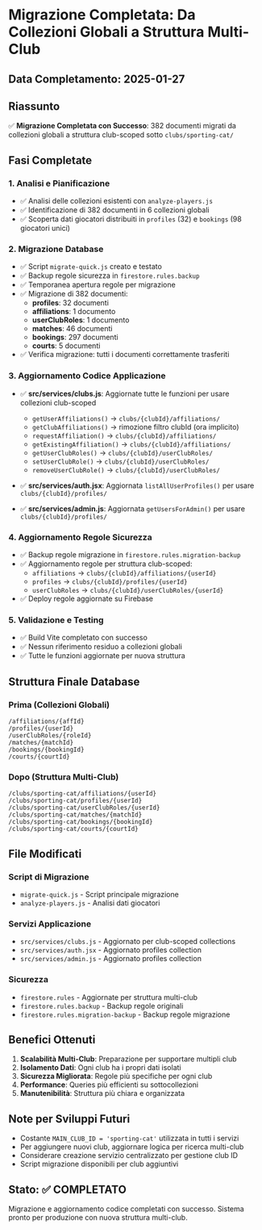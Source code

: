 # Migrazione Completata: Da Collezioni Globali a Struttura Multi-Club

## Data Completamento: 2025-01-27

## Riassunto
✅ **Migrazione Completata con Successo**: 382 documenti migrati da collezioni globali a struttura club-scoped sotto `clubs/sporting-cat/`

## Fasi Completate

### 1. Analisi e Pianificazione
- ✅ Analisi delle collezioni esistenti con `analyze-players.js`
- ✅ Identificazione di 382 documenti in 6 collezioni globali
- ✅ Scoperta dati giocatori distribuiti in `profiles` (32) e `bookings` (98 giocatori unici)

### 2. Migrazione Database
- ✅ Script `migrate-quick.js` creato e testato
- ✅ Backup regole sicurezza in `firestore.rules.backup`
- ✅ Temporanea apertura regole per migrazione
- ✅ Migrazione di 382 documenti:
  - **profiles**: 32 documenti
  - **affiliations**: 1 documento  
  - **userClubRoles**: 1 documento
  - **matches**: 46 documenti
  - **bookings**: 297 documenti
  - **courts**: 5 documenti
- ✅ Verifica migrazione: tutti i documenti correttamente trasferiti

### 3. Aggiornamento Codice Applicazione
- ✅ **src/services/clubs.js**: Aggiornate tutte le funzioni per usare collezioni club-scoped
  - `getUserAffiliations()` → `clubs/{clubId}/affiliations/`
  - `getClubAffiliations()` → rimozione filtro clubId (ora implicito)
  - `requestAffiliation()` → `clubs/{clubId}/affiliations/`
  - `getExistingAffiliation()` → `clubs/{clubId}/affiliations/`
  - `getUserClubRoles()` → `clubs/{clubId}/userClubRoles/`
  - `setUserClubRole()` → `clubs/{clubId}/userClubRoles/`
  - `removeUserClubRole()` → `clubs/{clubId}/userClubRoles/`

- ✅ **src/services/auth.jsx**: Aggiornata `listAllUserProfiles()` per usare `clubs/{clubId}/profiles/`

- ✅ **src/services/admin.js**: Aggiornata `getUsersForAdmin()` per usare `clubs/{clubId}/profiles/`

### 4. Aggiornamento Regole Sicurezza
- ✅ Backup regole migrazione in `firestore.rules.migration-backup`
- ✅ Aggiornamento regole per struttura club-scoped:
  - `affiliations` → `clubs/{clubId}/affiliations/{userId}`
  - `profiles` → `clubs/{clubId}/profiles/{userId}`
  - `userClubRoles` → `clubs/{clubId}/userClubRoles/{userId}`
- ✅ Deploy regole aggiornate su Firebase

### 5. Validazione e Testing
- ✅ Build Vite completato con successo
- ✅ Nessun riferimento residuo a collezioni globali
- ✅ Tutte le funzioni aggiornate per nuova struttura

## Struttura Finale Database

### Prima (Collezioni Globali)
```
/affiliations/{affId}
/profiles/{userId}  
/userClubRoles/{roleId}
/matches/{matchId}
/bookings/{bookingId}
/courts/{courtId}
```

### Dopo (Struttura Multi-Club)
```
/clubs/sporting-cat/affiliations/{userId}
/clubs/sporting-cat/profiles/{userId}
/clubs/sporting-cat/userClubRoles/{userId}
/clubs/sporting-cat/matches/{matchId}
/clubs/sporting-cat/bookings/{bookingId}
/clubs/sporting-cat/courts/{courtId}
```

## File Modificati

### Script di Migrazione
- `migrate-quick.js` - Script principale migrazione
- `analyze-players.js` - Analisi dati giocatori

### Servizi Applicazione
- `src/services/clubs.js` - Aggiornato per club-scoped collections
- `src/services/auth.jsx` - Aggiornato profiles collection
- `src/services/admin.js` - Aggiornato profiles collection

### Sicurezza
- `firestore.rules` - Aggiornate per struttura multi-club
- `firestore.rules.backup` - Backup regole originali
- `firestore.rules.migration-backup` - Backup regole migrazione

## Benefici Ottenuti

1. **Scalabilità Multi-Club**: Preparazione per supportare multipli club
2. **Isolamento Dati**: Ogni club ha i propri dati isolati
3. **Sicurezza Migliorata**: Regole più specifiche per ogni club
4. **Performance**: Queries più efficienti su sottocollezioni
5. **Manutenibilità**: Struttura più chiara e organizzata

## Note per Sviluppi Futuri

- Costante `MAIN_CLUB_ID = 'sporting-cat'` utilizzata in tutti i servizi
- Per aggiungere nuovi club, aggiornare logica per ricerca multi-club
- Considerare creazione servizio centralizzato per gestione club ID
- Script migrazione disponibili per club aggiuntivi

## Stato: ✅ COMPLETATO
Migrazione e aggiornamento codice completati con successo. Sistema pronto per produzione con nuova struttura multi-club.